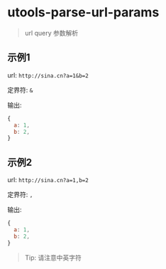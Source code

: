 # utools-parse-url-params
> url query 参数解析



## 示例1

url: `http://sina.cn?a=1&b=2`

定界符: `&`

输出:
```JavaScript
{
  a: 1,
  b: 2,
}
```

## 示例2

url: `http://sina.cn?a=1,b=2`

定界符: `,`

输出:
```JavaScript
{
  a: 1,
  b: 2,
}
```

> Tip: 请注意中英字符
